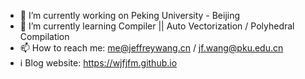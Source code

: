 <!--
**arugal/arugal** is a ✨ _special_ ✨ repository because its `README.md` (this file) appears on your GitHub profile.

Here are some ideas to get you started:

- 🔭 I’m currently working on ...
- 🌱 I’m currently learning ...
- 👯 I’m looking to collaborate on ...
- 🤔 I’m looking for help with ...
- 💬 Ask me about ...
- 📫 How to reach me: ...
- 😄 Pronouns: ...
- ⚡ Fun fact: ...
-->

- 🔭 I’m currently working on Peking University - Beijing
- 🌱 I’m currently learning Compiler || Auto Vectorization / Polyhedral Compilation
- 📫 How to reach me: me@jeffreywang.cn / jf.wang@pku.edu.cn
- ℹ️ Blog website: https://wjfjfm.github.io
